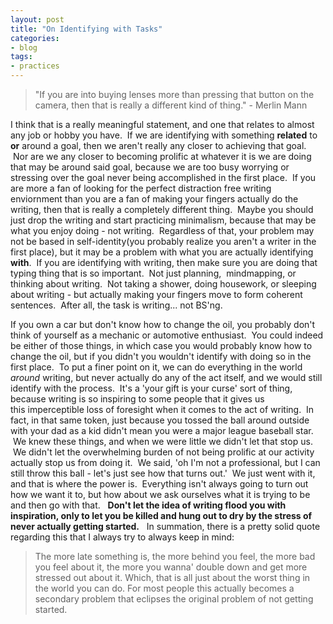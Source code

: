 ```yaml
---
layout: post
title: "On Identifying with Tasks"
categories:
- blog
tags:
- practices
---
```


> "If you are into buying lenses more than pressing that button on the camera, then that is really a different kind of thing." - Merlin Mann

I think that is a really meaningful statement, and one that relates to almost any job or hobby you have. &nbsp;If we are identifying with something **related** to **or** around a goal, then we aren't really any closer to achieving that goal. &nbsp;Nor are we any closer to becoming prolific at whatever it is we are doing that may be around said goal, because we are too busy worrying or stressing over the goal never being accomplished in the first place. &nbsp;If you are more a fan of looking for the perfect distraction free writing enviornment than you are a fan of making your fingers actually do the writing, then that is really a completely different thing. &nbsp;Maybe you should just drop the writing and start practicing minimalism, because that may be what you enjoy doing - not writing. &nbsp;Regardless of that, your problem may not be based in self-identity(you probably realize you aren't a writer in the first place), but it may be a problem with what you are actually identifying **with**. &nbsp;If you are identifying with writing, then make sure you are doing that typing thing that is so important. &nbsp;Not just planning, &nbsp;mindmapping, or thinking about writing. &nbsp;Not taking a shower, doing housework, or sleeping about writing - but actually making your fingers move to form coherent sentences. &nbsp;After all, the task is writing... not BS'ng. &nbsp;

If you own a car but don't know how to change the oil, you probably don't think of yourself as a mechanic or automotive enthusiast. &nbsp;You could indeed be either of those things, in which case you would probably know how to change the oil, but if you didn't you wouldn't identify with doing so in the first place. &nbsp;To put a finer point on it, we can do everything in the world _around_ writing, but never actually do any of the act itself, and we would still identify with the process. &nbsp;It's a 'your gift is your curse' sort of thing, because writing is so inspiring to some people that it gives us this&nbsp;imperceptible&nbsp;loss of&nbsp;foresight when it comes to the act of writing. &nbsp;In fact, in that same token,&nbsp;just because you tossed the ball around outside with your dad as a kid didn't mean you were a major league baseball star. &nbsp;We knew these things, and when we were little we didn't let that stop us. &nbsp;We didn't let the overwhelming burden of not being&nbsp;prolific&nbsp;at our activity actually stop us from doing it. &nbsp;We said, 'oh I'm not a professional, but I can still throw this ball - let's just see how that turns out.' &nbsp;We just went with it, and that is where the power is. &nbsp;Everything isn't always going to turn out how we want it to, but how about we ask ourselves what it is trying to be and then go with that. &nbsp; **Don't let the idea of writing flood you with inspiration, only to let you be killed and hung out to dry by the stress of never actually getting started.** &nbsp; In summation, there is a pretty solid quote regarding this that I always try to always keep in mind:

> The more late something is, the more behind you feel, the more bad you feel about it, the more you wanna' double down and get more stressed out about it. Which, that is all just about the worst thing in the world you can do. For most people this actually becomes a secondary problem that eclipses the original problem of not getting started.